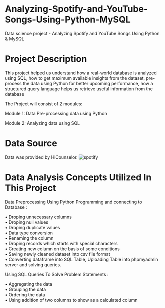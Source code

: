 # Analyzing-Spotify-and-YouTube-Songs-Using-Python-MySQL
Data science project - Analyzing Spotify and YouTube Songs Using Python &amp; MySQL

# Project Description

This project helped us understand how a real-world database is analyzed using SQL, how to get maximum available insights from the dataset, pre-process the data using Python for better upcoming performance, how a structured query language helps us retrieve useful information from the database

The Project will consist of 2 modules:

Module 1: Data Pre-processing data using Python

Module 2: Analyzing data using SQL

# Data Source

Data was provided by HiCounselor.
![spotify](https://github.com/lovepreetdhalla/Analyzing-Spotify-and-YouTube-Songs-Using-Python-MySQL/assets/15218972/6fa47c3f-e314-4911-91ec-04f6ab0e91e2)
# Data Analysis Concepts Utilized In This Project

Data Preprocessing Using Python Programming and connecting to Database :

• Droping unnecessary columns <br />
• Droping null values<br />
• Droping duplicate values<br />
• Data type conversion<br />
• Renaming the column<br />
• Droping records which starts with special characters<br />
• Creating new column on the basis of some conditions<br />
• Saving newly cleaned dataset into csv file format<br />
• Converting dataframe into SQL Table, Uploading Table into phpmyadmin server and solving queries.<br />

 Using SQL Queries To Solve Problem Statements :

• Aggregating the data<br />
• Grouping the data<br />
• Ordering the data<br />
• Using addition of two columns to show as a calculated column<br />

